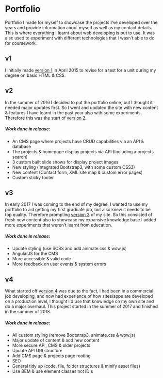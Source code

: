 # Portfolio

Portfolio I made for myself to showcase the projects I've developed over the years and provide information about myself as well as my contact details. This is where everything I learnt about web developing is put to use. It was also used to experiment with different technologies that I wasn't able to do for coursework.

## v1
I initially made [version 1](https://github.com/jahidulpabelislam/portfolio/tree/releases/tag/v1/) in April 2015 to revise for a test for a unit during my degree on basic HTML & CSS.

## v2
In the summer of 2016 I decided to put the portfolio online, but I thought it needed major updates first. So I went and updated the site with new content & features I have learnt in the past year also with some experiments. Therefore this was the start of [version 2](https://github.com/jahidulpabelislam/portfolio/tree/releases/tag/v2/).

##### Work done in release:
* An CMS page where projects have CRUD capabilities via an API & database
* The projects & homepage display projects via API (Including a projects search)
* 3 custom built slide shows for display project images
* New styling (integrated Bootstrap3, with some custom CSS3)
* New content (Contact form, XML site map & custom error pages)
* Custom sticky footer

## v3
In early 2017 I was coming to the end of my degree, I wanted to use my portfolio to aid getting my first graduate job, but also knew it needs to be top quality. Therefore prompting [version 3](https://github.com/jahidulpabelislam/portfolio/tree/releases/tag/v3/) of my site. So this consisted of fresh new  content also to showcase my expansive knowledge base I added more experiments that weren't learnt from education.

##### Work done in release:
* Update styling (use SCSS and add animate.css & wow.js)
* AngularJS for the CMS
* More accessible & valid code
* More feedback on user events & system errors

## v4
What started off [version 4](https://github.com/jahidulpabelislam/portfolio/tree/releases/tag/v4/) was due to the fact, I had been in a commercial job developing, and now had experience of how sites/apps are developed on a production level, I thought I'd use that knowledge on my own site and do a major overhaul. This project started in the summer of 2017 and finished in the summer of 2018.

##### Work done in release:
* All custom styling (remove Bootstrap3, animate.css & wow.js)
* Major update of content & add new content
* More secure API, CMS & older projects
* Update API URI structure
* Add CMS page & projects page rooting
* SEO
* General tidy up (code, file, folder structures & minify asset files)
* Use BEM & use element classes not ID's
